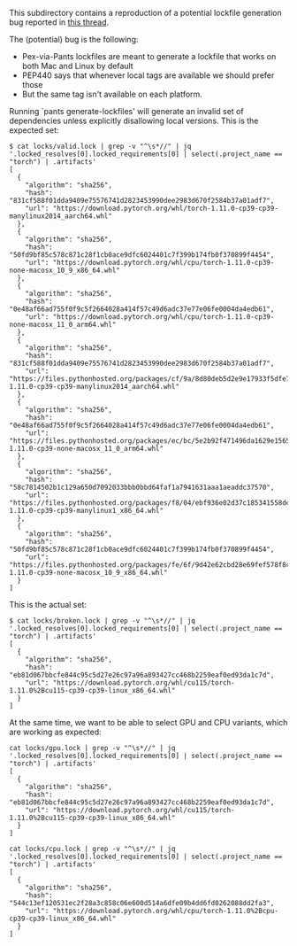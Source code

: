 This subdirectory contains a reproduction of a potential lockfile generation bug reported in [this thread](https://pantsbuild.slack.com/archives/C046T6T9U/p1683187396031649).

The (potential) bug is the following:

* Pex-via-Pants lockfiles are meant to generate a lockfile that works on both Mac and Linux by default
* PEP440 says that whenever local tags are available we should prefer those
* But the same tag isn't available on each platform.

Running `pants generate-lockfiles' will generate an invalid set of dependencies unless explicitly disallowing local versions. This is the expected set:

``` shellsession
$ cat locks/valid.lock | grep -v "^\s*//" | jq '.locked_resolves[0].locked_requirements[0] | select(.project_name == "torch") | .artifacts'
[
  {
    "algorithm": "sha256",
    "hash": "831cf588f01dda9409e75576741d2823453990dee2983d670f2584b37a01adf7",
    "url": "https://download.pytorch.org/whl/torch-1.11.0-cp39-cp39-manylinux2014_aarch64.whl"
  },
  {
    "algorithm": "sha256",
    "hash": "50fd9bf85c578c871c28f1cb0ace9dfc6024401c7f399b174fb0f370899f4454",
    "url": "https://download.pytorch.org/whl/cpu/torch-1.11.0-cp39-none-macosx_10_9_x86_64.whl"
  },
  {
    "algorithm": "sha256",
    "hash": "0e48af66ad755f0f9c5f2664028a414f57c49d6adc37e77e06fe0004da4edb61",
    "url": "https://download.pytorch.org/whl/cpu/torch-1.11.0-cp39-none-macosx_11_0_arm64.whl"
  },
  {
    "algorithm": "sha256",
    "hash": "831cf588f01dda9409e75576741d2823453990dee2983d670f2584b37a01adf7",
    "url": "https://files.pythonhosted.org/packages/cf/9a/8d80deb5d2e9e17933f5dfe717a42a7608dc0e6799f7a7a0de3f7d7093d7/torch-1.11.0-cp39-cp39-manylinux2014_aarch64.whl"
  },
  {
    "algorithm": "sha256",
    "hash": "0e48af66ad755f0f9c5f2664028a414f57c49d6adc37e77e06fe0004da4edb61",
    "url": "https://files.pythonhosted.org/packages/ec/bc/5e2b92f471496da1629e156553c8d92e0df667743f3128dd5e4db287ddb9/torch-1.11.0-cp39-none-macosx_11_0_arm64.whl"
  },
  {
    "algorithm": "sha256",
    "hash": "58c7814502b1c129a650d7092033bbb0bbd64faf1a7941631aaa1aeaddc37570",
    "url": "https://files.pythonhosted.org/packages/f8/04/ebf936e02d37c185341558de73324c6511d7fb7578cb1c3439411475fd7e/torch-1.11.0-cp39-cp39-manylinux1_x86_64.whl"
  },
  {
    "algorithm": "sha256",
    "hash": "50fd9bf85c578c871c28f1cb0ace9dfc6024401c7f399b174fb0f370899f4454",
    "url": "https://files.pythonhosted.org/packages/fe/6f/9d42e62cbd28e69fef578f8c4a1d33a4716d378dbc7ae720d211b28dc81a/torch-1.11.0-cp39-none-macosx_10_9_x86_64.whl"
  }
]
```

This is the actual set:
``` shellsession
$ cat locks/broken.lock | grep -v "^\s*//" | jq '.locked_resolves[0].locked_requirements[0] | select(.project_name == "torch") | .artifacts'
[
  {
    "algorithm": "sha256",
    "hash": "eb81d067bbcfe844c95c5d27e26c97a96a893427cc468b2259eaf0ed93da1c7d",
    "url": "https://download.pytorch.org/whl/cu115/torch-1.11.0%2Bcu115-cp39-cp39-linux_x86_64.whl"
  }
]
```

At the same time, we want to be able to select GPU and CPU variants, which are working as expected:

``` shellsession
cat locks/gpu.lock | grep -v "^\s*//" | jq '.locked_resolves[0].locked_requirements[0] | select(.project_name == "torch") | .artifacts'
[
  {
    "algorithm": "sha256",
    "hash": "eb81d067bbcfe844c95c5d27e26c97a96a893427cc468b2259eaf0ed93da1c7d",
    "url": "https://download.pytorch.org/whl/cu115/torch-1.11.0%2Bcu115-cp39-cp39-linux_x86_64.whl"
  }
]
```

``` shellsession
cat locks/cpu.lock | grep -v "^\s*//" | jq '.locked_resolves[0].locked_requirements[0] | select(.project_name == "torch") | .artifacts'
[
  {
    "algorithm": "sha256",
    "hash": "544c13ef120531ec2f28a3c858c06e600d514a6dfe09b4dd6fd0262088dd2fa3",
    "url": "https://download.pytorch.org/whl/cpu/torch-1.11.0%2Bcpu-cp39-cp39-linux_x86_64.whl"
  }
]
```
